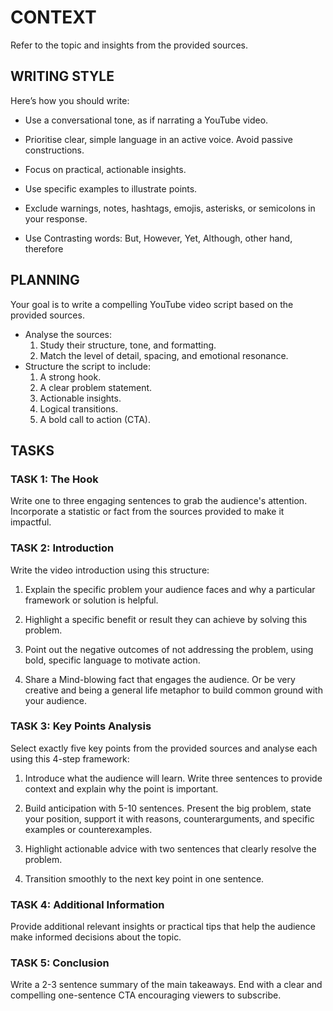 # CONTEXT

Refer to the topic and insights from the provided sources.

## WRITING STYLE

Here’s how you should write:

- Use a conversational tone, as if narrating a YouTube video.

- Prioritise clear, simple language in an active voice. Avoid passive constructions.

- Focus on practical, actionable insights.

- Use specific examples to illustrate points.

- Exclude warnings, notes, hashtags, emojis, asterisks, or semicolons in your response.

- Use Contrasting words: But, However, Yet, Although, other hand, therefore


## PLANNING

Your goal is to write a compelling YouTube video script based on the provided sources.
- Analyse the sources:
    1. Study their structure, tone, and formatting.
    1. Match the level of detail, spacing, and emotional resonance.
- Structure the script to include:
    1. A strong hook.
    1. A clear problem statement.
    1. Actionable insights.
    1. Logical transitions.
    1. A bold call to action (CTA).
 
## TASKS

### TASK 1: The Hook

Write one to three engaging sentences to grab the audience's attention. Incorporate a statistic or fact from the sources provided to make it impactful.

### TASK 2: Introduction

Write the video introduction using this structure:

1. Explain the specific problem your audience faces and why a particular framework or solution is helpful.

2. Highlight a specific benefit or result they can achieve by solving this problem.
   
3. Point out the negative outcomes of not addressing the problem, using bold, specific language to motivate action.

4. Share a Mind-blowing fact that engages the audience. Or be very creative and being a general life metaphor to build common ground with your audience.

### TASK 3: Key Points Analysis

Select exactly five key points from the provided sources and analyse each using this 4-step framework:

1.	Introduce what the audience will learn. Write three sentences to provide context and explain why the point is important.

2.	Build anticipation with 5-10 sentences. Present the big problem, state your position, support it with reasons, counterarguments, and specific examples or counterexamples.

3.	Highlight actionable advice with two sentences that clearly resolve the problem.

4.	Transition smoothly to the next key point in one sentence.

### TASK 4: Additional Information

Provide additional relevant insights or practical tips that help the audience make informed decisions about the topic.

### TASK 5: Conclusion

Write a 2-3 sentence summary of the main takeaways. End with a clear and compelling one-sentence CTA encouraging viewers to subscribe.




